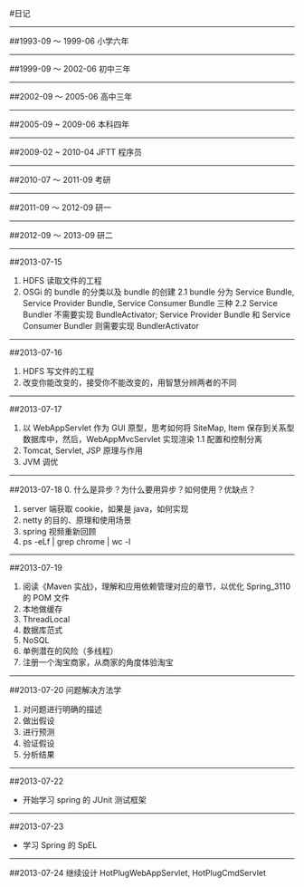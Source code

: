 #日记

***
##1993-09 ～ 1999-06
小学六年

***
##1999-09 ～ 2002-06
初中三年

***
##2002-09 ～ 2005-06
高中三年

***
##2005-09 ~ 2009-06
本科四年

***
##2009-02 ~ 2010-04
JFTT 程序员

***
##2010-07 ～ 2011-09
考研

***
##2011-09 ～ 2012-09
研一

***
##2012-09 ～ 2013-09
研二

***
##2013-07-15
1. HDFS 读取文件的工程
2. OSGi 的 bundle 的分类以及 bundle 的创建
2.1 bundle 分为 Service Bundle, Service Provider Bundle, Service Consumer Bundle 三种
2.2 Service Bundler 不需要实现 BundleActivator; Service Provider Bundle 和 Service Consumer Bundler 则需要实现 BundlerActivator

***
##2013-07-16
1. HDFS 写文件的工程
2. 改变你能改变的，接受你不能改变的，用智慧分辨两者的不同

***
##2013-07-17
1. 以 WebAppServlet 作为 GUI 原型，思考如何将 SiteMap, Item 保存到关系型数据库中，然后，WebAppMvcServlet 实现渲染
1.1 配置和控制分离
2. Tomcat, Servlet, JSP 原理与作用
3. JVM 调优

***
##2013-07-18
0. 什么是异步？为什么要用异步？如何使用？优缺点？
1. server 端获取 cookie，如果是 java，如何实现
2. netty 的目的、原理和使用场景
3. spring 视频重新回顾
4. ps -eLf | grep chrome | wc -l

***
##2013-07-19
1. 阅读《Maven 实战》，理解和应用依赖管理对应的章节，以优化 Spring_3110 的 POM 文件
2. 本地做缓存
3. ThreadLocal
4. 数据库范式
5. NoSQL
6. 单例潜在的风险（多线程）
7. 注册一个淘宝商家，从商家的角度体验淘宝

***
##2013-07-20
问题解决方法学

1. 对问题进行明确的描述
2. 做出假设
3. 进行预测
4. 验证假设
5. 分析结果

***
##2013-07-22
* 开始学习 spring 的 JUnit 测试框架

***
##2013-07-23
* 学习 Spring 的 SpEL

***
##2013-07-24
继续设计 HotPlugWebAppServlet, HotPlugCmdServlet